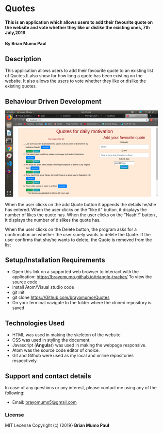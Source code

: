 <!-- # Quotes

This project was generated with [Angular CLI](https://github.com/angular/angular-cli) version 8.0.6.

## Development server

Run `ng serve` for a dev server. Navigate to `http://localhost:4200/`. The app will automatically reload if you change any of the source files.

## Code scaffolding

Run `ng generate component component-name` to generate a new component. You can also use `ng generate directive|pipe|service|class|guard|interface|enum|module`.

## Build

Run `ng build` to build the project. The build artifacts will be stored in the `dist/` directory. Use the `--prod` flag for a production build.

## Running unit tests

Run `ng test` to execute the unit tests via [Karma](https://karma-runner.github.io).

## Running end-to-end tests

Run `ng e2e` to execute the end-to-end tests via [Protractor](http://www.protractortest.org/).

## Further help

To get more help on the Angular CLI use `ng help` or go check out the [Angular CLI README](https://github.com/angular/angular-cli/blob/master/README.md). -->

# Quotes
#### This is an application which allows users to add their favourite quote on the website and vote whether they like or dislike the existing ones, 7th July,2019
#### By **Brian Mumo Paul**
## Description
This application allows users to add their favourite quote to an existing list of Quotes.It also show for how long a quote has been existing on the website. It also allows the users to vote whether they like or dislike the existing quotes.

## Behaviour Driven Development
![screenshot](./src/assets/imag/screen.png)

When the user clicks on the add Quote button it appends the details he/she has entered.
When the user clicks on the "like it" button, it displays the number of likes the quote has.
When the user clicks on the "Naah!!" button , it displays the number of dislikes the quote has.

When the user clicks on the Delete button,  the program asks for a confirmation on whether the user surely wants to delete the Quote. If the user confirms that she/he wants to delete, the Quote is removed from the list

## Setup/Installation Requirements
* Open this link on a supported web browser to interract with the application:
    https://brayomumo.github.io/triangle-tracker/
To view the source code :
* install Atom/Visual studio code
* git init
* git clone https://Github.com/brayomumo/Quotes
* On your terminal navigate to the folder where the cloned repository is saved 

## Technologies Used
* HTML was used in making the skeleton of the website.
* CSS was used in styling the document.
* Javascript (**Angular**) was used in making the webpage responsive.
* Atom was the source code editor of choice.
* Git and Github were used as my local and online repositories respectively.
## Support and contact details
In case of any questions or any interest, please contact me using any of the following:
* Email: brayomumo5@gmail.com
### License
MIT Lecense Copyright (c) {2019} **Brian Mumo Paul**
  